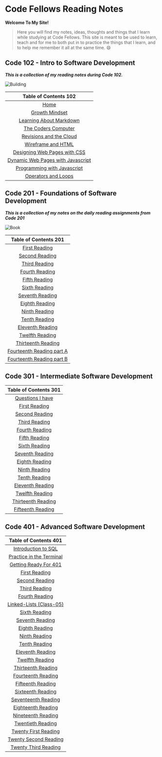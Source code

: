 # Code Fellows Reading Notes

**Welcome To My Site!**

>Here you will find my notes, ideas, thoughts and things that I learn while studying at Code Fellows.  This site is meant to be used to learn, teach and for me to both put in to practice the things that I learn, and to help me remember it all at the same time. 😄

## Code 102 - Intro to Software Development

***This is a collection of my reading notes during Code 102.***

![Building](https://encrypted-tbn0.gstatic.com/images?q=tbn:ANd9GcRxOXUCZvJOh9jv0InDbmODmkmB-Q6TwxIygA&usqp=CAU)



|Table of Contents 102                         |              
| :---:|
| [Home](README.md)|
| [Growth Mindset](GrowthMindset.md)|
| [Learning About Markdown](read-01.md)|
| [The Coders Computer](TheCodersComputer.md)|
| [Revisions and the Cloud](revisions_and_the_cloud.md)|
| [Wireframe and HTML](wireframe_html.md)|
| [Designing Web Pages with CSS](design_css.md)|
| [Dynamic Web Pages with Javascript](dynamic_javascript.md)|
| [Programming with Javascript](prog_javascript.md)|
| [Operators and Loops](operators_loops.md)|

## Code 201 - Foundations of Software Development

***This is a collection of my notes on the daily reading assignments from
Code 201***

![Book](https://fordhaminstitute.org/sites/default/files/styles/single_main_image/public/2019-01/sp-11-8-18.jpg?itok=8o-i07D1)


|Table of Contents 201        |
|:---:|
|[First Reading](class-01.md)|
|[Second Reading](class-02.md)|
|[Third Reading](class-03.md)|
|[Fourth Reading](class-04.md)|
|[Fifth Reading](class-05.md) |
|[Sixth Reading](class-06.md) |
|[Seventh Reading](class-07.md)|
|[Eighth Reading](class-08.md)|
|[Ninth Reading](class-09.md)|
|[Tenth Reading](class-10.md)|
|[Eleventh Reading](class-11.md)|
|[Twelfth Reading](class-12.md)|
|[Thirteenth Reading](class-13.md)|
|[Fourteenth Reading part A](class-14a.md)|
|[Fourteenth Reading part B](class-14b.md)|

## Code 301 - Intermediate Software Development

|Table of Contents 301        |
|:---:|
|[Questions I have](questions.md)|
|[First Reading](Read301-01.md)|
|[Second Reading](Read301-02.md)|
|[Third Reading](Read301-03.md)|
|[Fourth Reading](Read301-04.md)|
|[Fifth Reading](Read301-05.md)|
|[Sixth Reading](Read301-06.md)|
|[Seventh Reading](Read301-07.md)|
|[Eighth Reading](Read301-08.md)|
|[Ninth Reading](Read301-09.md)|
|[Tenth Reading](Read301-10.md)|
|[Eleventh Reading](Read301-11.md)|
|[Twelfth Reading](Read301-12.md)|
|[Thirteenth Reading](Read301-13.md)|
|[Fifteenth Reading](Read301-15.md)|

## Code 401 - Advanced Software Development

|Table of Contents 401 |
|:---:|
|[Introduction to SQL](intro-to-SQL.md)|
|[Practice in the Terminal](practice-in-the-terminal.md)|
|[Getting Ready For 401](get-ready-for-401.md)|
|[First Reading](Read401-01.md)|
|[Second Reading](Read401-02.md)|
|[Third Reading](Read401-03.md)|
|[Fourth Reading](Read401-04.md)|
|[Linked-Lists (Class-05)](linked-lists.md)|
|[Sixth Reading](Read401-06.md)|
|[Seventh Reading](Read401-07.md)|
|[Eighth Reading](Read401-08.md)|
|[Ninth Reading](Read401-11.md)|
|[Tenth Reading](Read401-12.md)|
|[Eleventh Reading](Read401-13.md)|
|[Twelfth Reading](Read401-14.md)|
|[Thirteenth Reading](Read401-16.md)|
|[Fourteenth Reading](Read401-17.md)|
|[Fifteenth Reading](Read401-18.md)|
|[Sixteenth Reading](Read401-19.md)|
|[Seventeenth Reading](Read401-26.md)|
|[Eighteenth Reading](Read401-27.md)|
|[Nineteenth Reading](Read401-28.md)|
|[Twentieth Reading](Read401-29.md)|
|[Twenty First Reading](Read401-31.md)|
|[Twenty Second Reading](Read401-32.md)|
|[Twenty Third Reading](Read401-33.md)|
